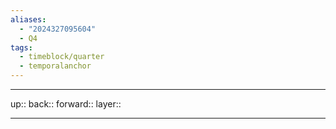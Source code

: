 ```yaml
---
aliases:
  - "2024327095604"
  - Q4
tags:
  - timeblock/quarter
  - temporalanchor
---
```




***

up:: 
back:: 
forward:: 
layer:: 

***
